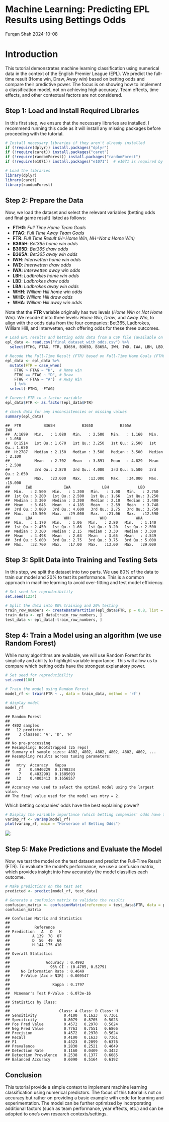 Machine Learning: Predicting EPL Results using Bettings Odds
================
Furqan Shah
2024-10-08

# Introduction

This tutorial demonstrates machine learning classification using
numerical data in the context of the English Premier League (EPL). We
predict the full-time result (Home win, Draw, Away win) based on betting
odds and compare their predictive power. The focus is on showing how to
implement a classification model, not on achieving high accuracy. Team
effects, time effects, and other contextual factors are not considered.

## Step 1: Load and Install Required Libraries

In this first step, we ensure that the necessary libraries are
installed. I recommend running this code as it will install any missing
packages before proceeding with the tutorial.

``` r
# Install necessary libraries if they aren't already installed
if (!require(dplyr)) install.packages("dplyr")
if (!require(caret)) install.packages("caret")
if (!require(randomForest)) install.packages("randomForest")
if (!require(e1071)) install.packages("e1071")  # e1071 is required by caret

# Load the libraries 
library(dplyr)
library(caret)
library(randomForest)
```

## Step 2: Prepare the Data

Now, we load the dataset and select the relevant variables (betting odds
and final game result) listed as follows:

- **FTHG**: *Full Time Home Team Goals*  
- **FTAG**: *Full Time Away Team Goals*  
- **FTR**: *Full Time Result (H=Home Win, NH=Not a Home Win)*  
- **B365H**: *Bet365 home win odds*  
- **B365D**: *Bet365 draw odds*  
- **B365A**: *Bet365 away win odds*  
- **IWH**: *Interwetten home win odds*  
- **IWD**: *Interwetten draw odds*  
- **IWA**: *Interwetten away win odds*  
- **LBH**: *Ladbrokes home win odds*  
- **LBD**: *Ladbrokes draw odds*  
- **LBA**: *Ladbrokes away win odds*  
- **WHH**: *William Hill home win odds*  
- **WHD**: *William Hill draw odds*  
- **WHA**: *William Hill away win odds*

Note that the **FTR** variable originally has two levels (*Home Win* or
*Not Home Win*). We recode it into three levels: *Home Win*, *Draw*, and
*Away Win*, to align with the odds data from the four companies: Bet365,
Ladbrokes, William Hill, and Interwetten, each offering odds for these
three outcomes.

``` r
# Load EPL results and betting odds data from a CSV file (available on the github repository of this page)
epl_data <- read.csv("final_dataset_with_odds.csv") %>%
  select(FTHG, FTAG, FTR, B365H, B365D, B365A, IWH, IWD, IWA, LBH, LBD, LBA, WHH, WHD, WHA)

# Recode the Full-Time Result (FTR) based on Full-Time Home Goals (FTHG) and Full-Time Away Goals (FTAG)
epl_data <- epl_data %>%
  mutate(FTR = case_when(
    FTHG > FTAG ~ "H",  # Home win
    FTHG == FTAG ~ "D", # Draw
    FTHG < FTAG ~ "A")  # Away Win
    ) %>%
  select(-FTHG, -FTAG)

# Convert FTR to a factor variable
epl_data$FTR <- as.factor(epl_data$FTR)

# check data for any inconsistencies or missing values
summary(epl_data)
```

    ##  FTR          B365H            B365D            B365A             IWH        
    ##  A:1699   Min.   : 1.080   Min.   : 2.500   Min.   : 1.160   Min.   : 1.050  
    ##  D:1514   1st Qu.: 1.670   1st Qu.: 3.250   1st Qu.: 2.500   1st Qu.: 1.650  
    ##  H:2787   Median : 2.150   Median : 3.500   Median : 3.500   Median : 2.100  
    ##           Mean   : 2.702   Mean   : 3.891   Mean   : 4.829   Mean   : 2.508  
    ##           3rd Qu.: 2.870   3rd Qu.: 4.000   3rd Qu.: 5.500   3rd Qu.: 2.650  
    ##           Max.   :23.000   Max.   :13.000   Max.   :34.000   Max.   :15.000  
    ##       IWD              IWA              LBH             LBD        
    ##  Min.   : 2.500   Min.   : 1.200   Min.   : 1.08   Min.   : 2.750  
    ##  1st Qu.: 3.200   1st Qu.: 2.500   1st Qu.: 1.66   1st Qu.: 3.250  
    ##  Median : 3.300   Median : 3.200   Median : 2.10   Median : 3.400  
    ##  Mean   : 3.645   Mean   : 4.185   Mean   : 2.59   Mean   : 3.748  
    ##  3rd Qu.: 3.800   3rd Qu.: 4.600   3rd Qu.: 2.75   3rd Qu.: 3.750  
    ##  Max.   :10.500   Max.   :29.000   Max.   :21.06   Max.   :12.590  
    ##       LBA              WHH             WHD             WHA        
    ##  Min.   : 1.170   Min.   : 1.06   Min.   : 2.80   Min.   : 1.140  
    ##  1st Qu.: 2.450   1st Qu.: 1.66   1st Qu.: 3.20   1st Qu.: 2.500  
    ##  Median : 3.300   Median : 2.15   Median : 3.30   Median : 3.300  
    ##  Mean   : 4.498   Mean   : 2.63   Mean   : 3.65   Mean   : 4.549  
    ##  3rd Qu.: 5.000   3rd Qu.: 2.75   3rd Qu.: 3.75   3rd Qu.: 5.000  
    ##  Max.   :32.700   Max.   :17.00   Max.   :13.00   Max.   :29.000

## Step 3: Split Data into Training and Testing Sets

In this step, we split the dataset into two parts. We use 80% of the
data to train our model and 20% to test its performance. This is a
common approach in machine learning to avoid over-fitting and test model
efficiency.

``` r
# Set seed for reproducibility
set.seed(1234)

# Split the data into 80% training and 20% testing
train_row_numbers <- createDataPartition(epl_data$FTR, p = 0.8, list = FALSE)
train_data <- epl_data[train_row_numbers, ]
test_data <- epl_data[-train_row_numbers, ]
```

## Step 4: Train a Model using an algorithm (we use Random Forest)

While many algorithms are available, we will use Random Forest for its
simplicity and ability to highlight variable importance. This will allow
us to compare which betting odds have the strongest explanatory power.

``` r
# Set seed for reproducibility
set.seed(100)

# Train the model using Random Forest
model_rf <- train(FTR ~ ., data = train_data, method = 'rf')

# display model
model_rf
```

    ## Random Forest 
    ## 
    ## 4802 samples
    ##   12 predictor
    ##    3 classes: 'A', 'D', 'H' 
    ## 
    ## No pre-processing
    ## Resampling: Bootstrapped (25 reps) 
    ## Summary of sample sizes: 4802, 4802, 4802, 4802, 4802, 4802, ... 
    ## Resampling results across tuning parameters:
    ## 
    ##   mtry  Accuracy   Kappa    
    ##    2    0.4940229  0.1798234
    ##    7    0.4832901  0.1685693
    ##   12    0.4803413  0.1656557
    ## 
    ## Accuracy was used to select the optimal model using the largest value.
    ## The final value used for the model was mtry = 2.

Which betting companies’ odds have the best explaining power?

``` r
# Display the variable importance (which betting companies' odds have the best explaining power?)
varimp_rf <- varImp(model_rf)
plot(varimp_rf, main = "Horserace of Betting Odds")
```

![](index_files/figure-gfm/Variable%20imp-1.png)<!-- -->

## Step 5: Make Predictions and Evaluate the Model

Now, we test the model on the test dataset and predict the Full-Time
Result (FTR). To evaluate the model’s performance, we use a confusion
matrix, which provides insight into how accurately the model classifies
each outcome.

``` r
# Make predictions on the test set
predicted <- predict(model_rf, test_data)

# Generate a confusion matrix to validate the results
confusion_matrix <- confusionMatrix(reference = test_data$FTR, data = predicted, mode = 'everything')
confusion_matrix
```

    ## Confusion Matrix and Statistics
    ## 
    ##           Reference
    ## Prediction   A   D   H
    ##          A 139  78  87
    ##          D  56  49  60
    ##          H 144 175 410
    ## 
    ## Overall Statistics
    ##                                           
    ##                Accuracy : 0.4992          
    ##                  95% CI : (0.4705, 0.5279)
    ##     No Information Rate : 0.4649          
    ##     P-Value [Acc > NIR] : 0.009547        
    ##                                           
    ##                   Kappa : 0.1797          
    ##                                           
    ##  Mcnemar's Test P-Value : 6.073e-16       
    ## 
    ## Statistics by Class:
    ## 
    ##                      Class: A Class: D Class: H
    ## Sensitivity            0.4100   0.1623   0.7361
    ## Specificity            0.8079   0.8705   0.5023
    ## Pos Pred Value         0.4572   0.2970   0.5624
    ## Neg Pred Value         0.7763   0.7551   0.6866
    ## Precision              0.4572   0.2970   0.5624
    ## Recall                 0.4100   0.1623   0.7361
    ## F1                     0.4323   0.2099   0.6376
    ## Prevalence             0.2830   0.2521   0.4649
    ## Detection Rate         0.1160   0.0409   0.3422
    ## Detection Prevalence   0.2538   0.1377   0.6085
    ## Balanced Accuracy      0.6090   0.5164   0.6192

## Conclusion

This tutorial provide a simple context to implement machine learning
classification using numerical predictors. The focus of this tutorial is
not on accuracy but rather on providing a basic example with code for
learning and experimentation. The model can be further optimized by
incorporating additional factors (such as team performance, year
effects, etc.) and can be adopted to one’s own research
contexts/settings.
